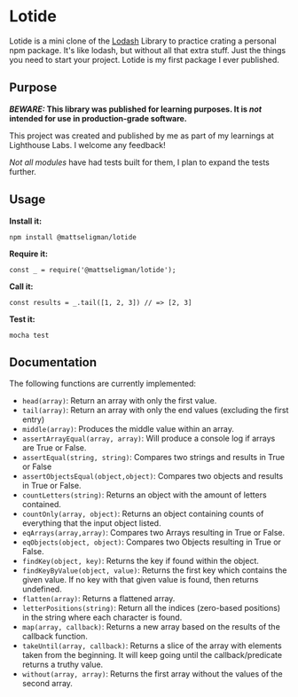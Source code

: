 # Lotide

Lotide is a mini clone of the [Lodash](https://lodash.com) Library to practice crating a personal npm package. It's like lodash, but without all that extra stuff. Just the things you need to start your project. Lotide is my first package I ever published.

## Purpose

**_BEWARE:_ This library was published for learning purposes. It is _not_ intended for use in production-grade software.**

This project was created and published by me as part of my learnings at Lighthouse Labs. I welcome any feedback!

*Not all modules* have had tests built for them, I plan to expand the tests further.

## Usage

**Install it:**

`npm install @mattseligman/lotide`

**Require it:**

`const _ = require('@mattseligman/lotide');`

**Call it:**

`const results = _.tail([1, 2, 3]) // => [2, 3]`

**Test it:**

`mocha test`


## Documentation

The following functions are currently implemented:

* `head(array)`: Return an array with only the first value.
* `tail(array)`: Return an array with only the end values (excluding the first entry)
* `middle(array)`: Produces the middle value within an array.
* `assertArrayEqual(array, array)`: Will produce a console log if arrays are True or False.
* `assertEqual(string, string)`: Compares two strings and results in True or False
* `assertObjectsEqual(object,object)`: Compares two objects and results in True or False.
* `countLetters(string)`: Returns an object with the amount of letters contained.
* `countOnly(array, object)`: Returns an object containing counts of everything that the input object listed.
* `eqArrays(array,array)`: Compares two Arrays resulting in True or False.
* `eqObjects(object, object)`: Compares two Objects resulting in True or False.
* `findKey(object, key)`: Returns the key if found within the object.
* `findKeyByValue(object, value)`: Returns the first key which contains the given value. If no key with that given value is found, then returns undefined.
* `flatten(array)`: Returns a flattened array.
* `letterPositions(string)`: Return all the indices (zero-based positions) in the string where each character is found.
* `map(array, callback)`: Returns a new array based on the results of the callback function.
* `takeUntil(array, callback)`: Returns a slice of the array with elements taken from the beginning. It will keep going until the callback/predicate returns a truthy value.
* `without(array, array)`: Returns the first array without the values of the second array.